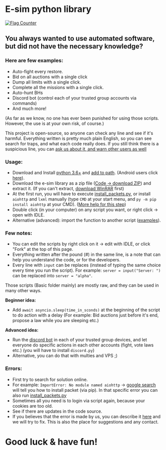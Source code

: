# E-sim python library
[![Flag Counter](https://s01.flagcounter.com/mini/5j6R/bg_FFFFFF/txt_000000/border_CCCCCC/flags_0/)](https://info.flagcounter.com/5j6R)

## You always wanted to use automated software, but did not have the necessary knowledge?
### Here are few examples:
- Auto-fight every restore.
- Bid on all auctions with a single click
- Dump all limits with a single click.
- Complete all the missions with a single click.
- Auto-hunt BHs
- Discord bot (control each of your trusted group accounts via commands)
- And much more!

(As far as we know, no one has ever been punished for using those scripts. However, the use is at your own risk, of course.)

This project is open-source, so anyone can check any line and see if it's harmful.
Everything written is pretty much plain English, so you can see search for traps, and what each code really does.
If you still think there is a suspicious line, you can [ask us about it, and warn other users as well](https://github.com/e-sim-python/scripts/issues)

### Usage:
- Download and Install [python 3.6+](https://www.python.org/downloads/) and [add to path](http://prntscr.com/uwvy5z). (Android users click [here](https://github.com/e-sim-python/scripts/issues/2#issuecomment-698446627)).
- Download the e-sim library as a zip file ([Code -> download ZIP](https://github.com/e-sim-python/scripts/archive/master.zip)) and extract it. (If you can't extract, [download WinRAR](https://www.rarlab.com/) first)
- At the first run, you will have to execute [install_packets.py](https://github.com/e-sim-python/scripts/blob/master/Help_functions/install_packets.py), or install `aiohttp` and `lxml` manually (type `CMD` at your start menu, and `py -m pip install aiohttp` at your CMD). ([More help for this step](https://packaging.python.org/tutorials/installing-packages/))
- Double click (in your computer) on any script you want, or right click -> open with IDLE.
- Alternative (advanced): import the function to another script ([examples](https://github.com/e-sim-python/scripts/blob/master/bot.py)).

### Few notes:
- You can edit the scripts by right click on it -> edit with IDLE, or click "Fork" at the top of this page.
- Everything written after the pound (#) in the same line, is a note that can help you understand the code, or for the developers.
- Every line with `input` can be replaces (instead of typing the same choice every time you run the script). For example: `server = input("Server: ")` can be replaced into `server = "alpha"`.

Those scripts (Basic folder mainly) are mostly raw, and they can be used in many other ways.

**Beginner idea:**
- Add `await asyncio.sleep(time_in_sconds)` at the beginning of the script to do action with a delay (For example: Bid auctions just before it's end, propose a law while you are sleeping etc.)

**Advanced idea:**
- Run the [discord bot](https://github.com/e-sim-python/scripts/blob/master/bot.py) in each of your trusted group devices, and let everyone do specific actions in each other accounts (fight, vote laws etc.) (you will have to install `discord.py`)
- Alternative, you can do that with multies and VPS ;)

### Errors:
- First try to search for solution online.
- For example: `ImportError: No module named aiohttp` -> [google search](https://www.google.com/search?q=No+module+named+aiohttp) will tell you how to install packet (via pip). In that specific error you can also run [install_packets.py](https://github.com/e-sim-python/scripts/blob/master/Help_functions/install_packets.py)
- Sometimes all you need is to login via script again, because your cookies are too old.
- See if there are updates in the code source.
- If you believes that the error is made by us, you can describe it [here](https://github.com/e-sim-python/scripts/issues) and we will try to fix. This is also the place for suggestions and any contact.

# Good luck & have fun!
